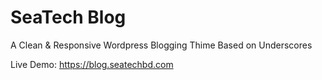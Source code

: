 # SeaTech Blog
A Clean & Responsive Wordpress Blogging Thime Based on Underscores

Live Demo: https://blog.seatechbd.com
